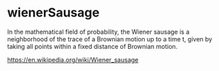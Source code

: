 # wienerSausage

In the mathematical field of probability, the Wiener sausage is a neighborhood of the trace of a Brownian motion up to a time t, given by taking all points within a fixed distance of Brownian motion.

https://en.wikipedia.org/wiki/Wiener_sausage
